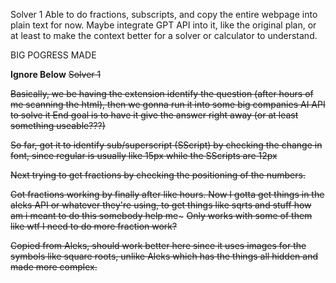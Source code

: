 Solver 1
Able to do fractions, subscripts, and copy the entire webpage into plain text for now.
Maybe integrate GPT API into it, like the original plan, or at least to make the context better for a solver or calculator to understand.

BIG POGRESS MADE


**Ignore Below**
~~Solver 1~~

~~Basically, we be having the extension identify the question (after hours of me scanning the html), then we gonna run it into some big companies AI API to solve it
End goal is to have it give the answer right away (or at least something useable???)~~

~~So far, got it to identify sub/superscript (SScript) by checking the change in font, since regular is usually like 15px while the SScripts are 12px~~

~~Next trying to get fractions by checking the positioning of the numbers.~~

~~Got fractions working by finally after like hours. Now I gotta get things in the aleks API or whatever they're using, to get things like sqrts and stuff how am i meant to do this somebody help me~~~
~~Only works with some of them like wtf I need to do more fraction work?~~



~~Copied from Aleks, should work better here since it uses images for the symbols like square roots, unlike Aleks which has the things all hidden and made more complex.~~
